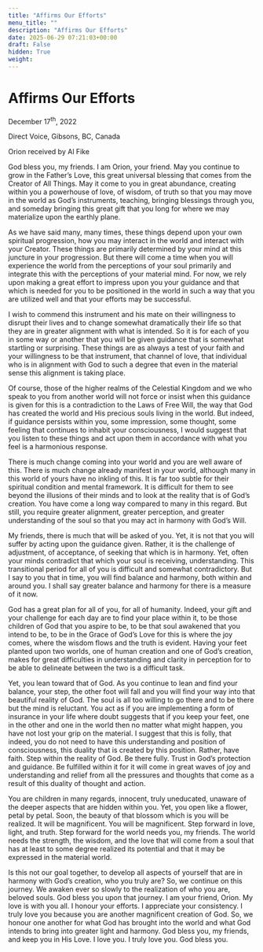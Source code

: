 ```yaml
---
title: "Affirms Our Efforts"
menu_title: ""
description: "Affirms Our Efforts"
date: 2025-06-29 07:21:03+00:00
draft: False
hidden: True
weight:
---
```

# Affirms Our Efforts

December 17<sup>th</sup>, 2022

Direct Voice, Gibsons, BC, Canada

Orion received by Al Fike

God bless you, my friends. I am Orion, your friend. May you continue to grow in the Father’s Love, this great universal blessing that comes from the Creator of All Things. May it come to you in great abundance, creating within you a powerhouse of love, of wisdom, of truth so that you may move in the world as God’s instruments, teaching, bringing blessings through you, and someday bringing this great gift that you long for where we may materialize upon the earthly plane.

As we have said many, many times, these things depend upon your own spiritual progression, how you may interact in the world and interact with your Creator. These things are primarily determined by your mind at this juncture in your progression. But there will come a time when you will experience the world from the perceptions of your soul primarily and integrate this with the perceptions of your material mind. For now, we rely upon making a great effort to impress upon you your guidance and that which is needed for you to be positioned in the world in such a way that you are utilized well and that your efforts may be successful.

I wish to commend this instrument and his mate on their willingness to disrupt their lives and to change somewhat dramatically their life so that they are in greater alignment with what is intended. So it is for each of you in some way or another that you will be given guidance that is somewhat startling or surprising. These things are as always a test of your faith and your willingness to be that instrument, that channel of love, that individual who is in alignment with God to such a degree that even in the material sense this alignment is taking place.

Of course, those of the higher realms of the Celestial Kingdom and we who speak to you from another world will not force or insist when this guidance is given for this is a contradiction to the Laws of Free Will, the way that God has created the world and His precious souls living in the world. But indeed, if guidance persists within you, some impression, some thought, some feeling that continues to inhabit your consciousness, I would suggest that you listen to these things and act upon them in accordance with what you feel is a harmonious response.

There is much change coming into your world and you are well aware of this. There is much change already manifest in your world, although many in this world of yours have no inkling of this. It is far too subtle for their spiritual condition and mental framework. It is difficult for them to see beyond the illusions of their minds and to look at the reality that is of God’s creation. You have come a long way compared to many in this regard. But still, you require greater alignment, greater perception, and greater understanding of the soul so that you may act in harmony with God’s Will.

My friends, there is much that will be asked of you. Yet, it is not that you will suffer by acting upon the guidance given. Rather, it is the challenge of adjustment, of acceptance, of seeking that which is in harmony. Yet, often your minds contradict that which your soul is receiving, understanding. This transitional period for all of you is difficult and somewhat contradictory. But I say to you that in time, you will find balance and harmony, both within and around you. I shall say greater balance and harmony for there is a measure of it now.

God has a great plan for all of you, for all of humanity. Indeed, your gift and your challenge for each day are to find your place within it, to be those children of God that you aspire to be, to be that soul awakened that you intend to be, to be in the Grace of God’s Love for this is where the joy comes, where the wisdom flows and the truth is evident. Having your feet planted upon two worlds, one of human creation and one of God’s creation, makes for great difficulties in understanding and clarity in perception for to be able to delineate between the two is a difficult task.

Yet, you lean toward that of God. As you continue to lean and find your balance, your step, the other foot will fall and you will find your way into that beautiful reality of God. The soul is all too willing to go there and to be there but the mind is reluctant. You act as if you are implementing a form of insurance in your life where doubt suggests that if you keep your feet, one in the other and one in the world then no matter what might happen, you have not lost your grip on the material. I suggest that this is folly, that indeed, you do not need to have this understanding and position of consciousness, this duality that is created by this position. Rather, have faith. Step within the reality of God. Be there fully. Trust in God’s protection and guidance. Be fulfilled within it for it will come in great waves of joy and understanding and relief from all the pressures and thoughts that come as a result of this duality of thought and action.

You are children in many regards, innocent, truly uneducated, unaware of the deeper aspects that are hidden within you. Yet, you open like a flower, petal by petal. Soon, the beauty of that blossom which is you will be realized. It will be magnificent. You will be magnificent. Step forward in love, light, and truth. Step forward for the world needs you, my friends. The world needs the strength, the wisdom, and the love that will come from a soul that has at least to some degree realized its potential and that it may be expressed in the material world.

Is this not our goal together, to develop all aspects of yourself that are in harmony with God’s creation, who you truly are? So, we continue on this journey. We awaken ever so slowly to the realization of who you are, beloved souls. God bless you upon that journey. I am your friend, Orion. My love is with you all. I honour your efforts. I appreciate your consistency. I truly love you because you are another magnificent creation of God. So, we honour one another for what God has brought into the world and what God intends to bring into greater light and harmony. God bless you, my friends, and keep you in His Love. I love you. I truly love you. God bless you.
